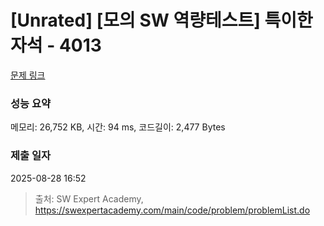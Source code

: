 # [Unrated] [모의 SW 역량테스트] 특이한 자석 - 4013 

[문제 링크](https://swexpertacademy.com/main/code/problem/problemDetail.do?contestProbId=AWIeV9sKkcoDFAVH) 

### 성능 요약

메모리: 26,752 KB, 시간: 94 ms, 코드길이: 2,477 Bytes

### 제출 일자

2025-08-28 16:52



> 출처: SW Expert Academy, https://swexpertacademy.com/main/code/problem/problemList.do